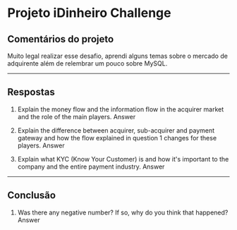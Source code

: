 # Projeto iDinheiro Challenge

## Comentários do projeto

Muito legal realizar esse desafio, aprendi alguns temas sobre o mercado de adquirente além de relembrar um pouco sobre MySQL.

---

## Respostas

1. Explain the money flow and the information flow in the acquirer market and the role of the main players.
  Answer

2. Explain the difference between acquirer, sub-acquirer and payment gateway and how the flow explained in question 1 changes for these players.
  Answer

3. Explain what KYC (Know Your Customer) is and how it's important to the company and the entire payment industry.
  Answer

---

## Conclusão

1. Was there any negative number? If so, why do you think that happened?
  Answer

